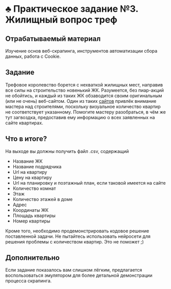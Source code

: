 # ♣️ Практическое задание №3. Жилищный вопрос треф

## Отрабатываемый материал
Изучение основ веб-скрапинга, инструментов автоматизации сбора данных, работа с Cookie.

## Задание
Трефовое королевство борется с нехваткой жилищных мест, направив все силы на строительство новенький ЖК. Разумеется, без пиар-акций не обойтись, и каждый из таких ЖК обзаводится своим оригинальным (или не очень) веб-сайтом. 
Один из таких [сайтов](https://akademicheskiy.org/) привлёк внимание мастера над строителями, поскольку визуальное количество квартир не соответствует указанному. 
Помогите мастеру разобраться, в чём же тут загвоздка, предоставив ему информацию о всех заявленных на сайте квартирах.

## Что в итоге?
На выходе вы должны получить файл .csv, содержащий
- Название ЖК
- Название подрядчика
- Url на квартиру
- Цену на квартиру
- Url на планировку и поэтажный план, если таковой имеется на сайте
- Количество комнат
- Этаж 
- Количество этажей в доме
- Адрес
- Координаты ЖК
- Площадь квартиры
- Номер квартиры

Кроме того, необходимо продемонстрировать кодовое решение поставленной задачи. Не пытайтесь использовать нейросети для решения проблемы с количеством квартир. Это не поможет ;)
## Дополнительно
Если задание показалось вам слишком лёгким, предлагается воспользоваться эмулятором для более детальной демонстрации процесса скрапинга.